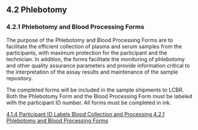 ## 4.2 Phlebotomy

### 4.2.1 Phlebotomy and Blood Processing Forms

The purpose of the Phlebotomy and Blood Processing Forms are to facilitate the efficient collection of plasma and serum samples from the participants, with maximum protection for the participant and the technician. In addition, the forms facilitate the monitoring of phlebotomy and other quality assurance parameters and provide information critical to the interpretation of the assay results and maintenance of the sample repository.

The completed forms will be included in the sample shipments to LCBR.  Both the Phlebotomy Form and the Blood Processing Form must be labeled with the participant ID number.  All forms must be completed in ink.


<div class="center">
<div class="btn-group">
  <a href=":pages_path:/manuals/blood-collection-processing/4-01-04-ppt-id-labels.md" class="btn btn-default">
    <span class="glyphicon glyphicon-chevron-left"></span>
    4.1.4 Participant ID Labels
  </a>

  <a href=":pages_path:/manuals/blood-collection-processing" class="btn btn-default">
    <span class="glyphicon glyphicon-chevron-up"></span>
    Blood Collection and Processing
  </a>

  <a href=":pages_path:/manuals/blood-collection-processing/4-02-01-phlebotomy-and-blood-processing-forms.md" class="btn btn-success">
    4.2.1 Phlebotomy and Blood Processing Forms
    <span class="glyphicon glyphicon-chevron-right"></span>
  </a>
</div>
</div>
